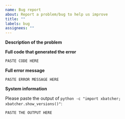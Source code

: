 ```yaml
---
name: Bug report
about: Report a problem/bug to help us improve
title: ""
labels: bug
assignees: ""
---
```


**Description of the problem**

<!-- Please be as detailed as you can when describing an issue. The more information we have, the easier it will be for us to track this down. -->

**Full code that generated the error**

```python
PASTE CODE HERE
```

**Full error message**

```
PASTE ERROR MESSAGE HERE
```

**System information**

Please paste the output of `python -c "import xbatcher; xbatcher.show_versions()"`:

```
PASTE THE OUTPUT HERE
```
